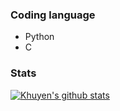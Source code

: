 ### Coding language
- Python
- C
### Stats

[![Khuyen's github stats](https://github-readme-stats.vercel.app/api?username=aniko33&count_private=false&show_icons=true&theme=dark&hide_rank=false)](https://github.com/anuraghazra/github-readme-stats)

